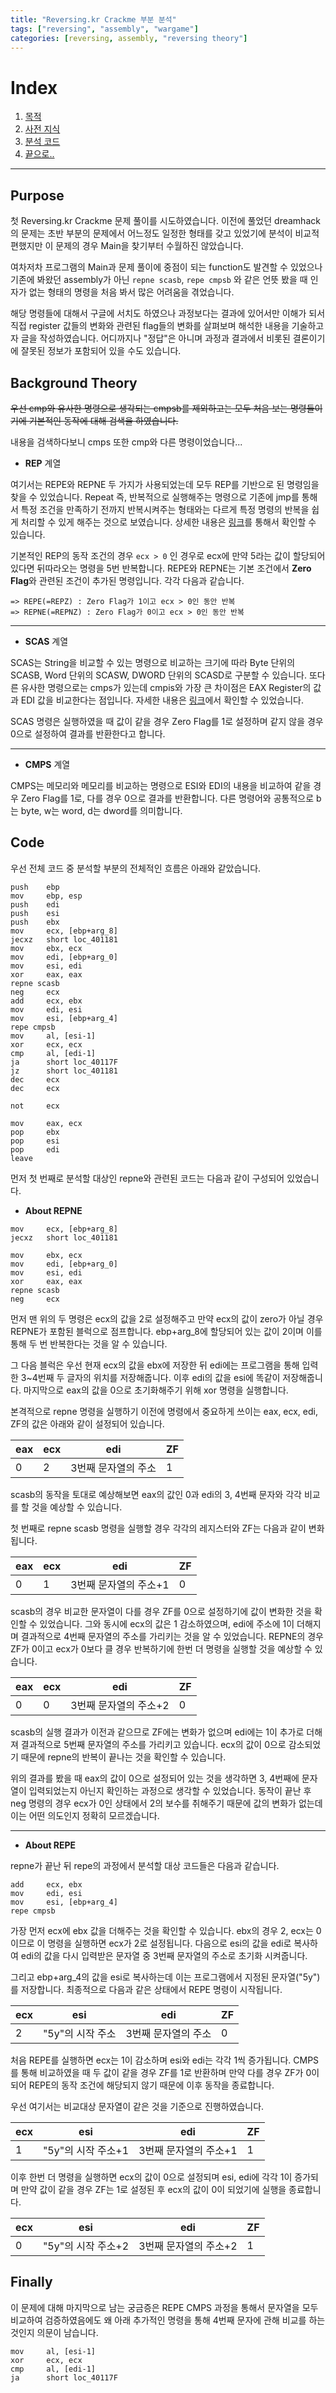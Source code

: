 ```yaml
---
title: "Reversing.kr Crackme 부분 분석"
tags: ["reversing", "assembly", "wargame"]
categories: [reversing, assembly, "reversing theory"]
---
```


# Index

1. [목적](#purpose)
2. [사전 지식](#background-theory)
3. [분석 코드](#code)
4. [끝으로..](#finally)

* * *

## Purpose

첫 Reversing.kr Crackme 문제 풀이를 시도하였습니다. 이전에 풀었던 dreamhack의 문제는 초반 부분의 문제에서 어느정도 일정한 형태를 갖고 있었기에 분석이 비교적 편했지만 이 문제의 경우 Main을 찾기부터 수월하진 않았습니다.

여차저차 프로그램의 Main과 문제 풀이에 중점이 되는 function도 발견할 수 있었으나 기존에 봐왔던 assembly가 아닌 `repne scasb`, `repe cmpsb` 와 같은 언뜻 봤을 때 인자가 없는 형태의 명령을 처음 봐서 많은 어려움을 겪었습니다.

해당 명령들에 대해서 구글에 서치도 하였으나 과정보다는 결과에 있어서만 이해가 되서 직접 register 값들의 변화와 관련된 flag들의 변화를 살펴보며 해석한 내용을 기술하고자 글을 작성하였습니다. 어디까지나 "정답"은 아니며 과정과 결과에서 비롯된 결론이기에 잘못된 정보가 포함되어 있을 수도 있습니다.

## Background Theory

~~우선 cmp와 유사한 명령으로 생각되는 cmpsb를 제외하고는 모두 처음 보는 명령들이기에 기본적인 동작에 대해 검색을 하였습니다.~~

내용을 검색하다보니 cmps 또한 cmp와 다른 명령이었습니다...

- **REP** 계열

여기서는 REPE와 REPNE 두 가지가 사용되었는데 모두 REP를 기반으로 된 명령임을 찾을 수 있었습니다. Repeat 즉, 반복적으로 실행해주는 명령으로 기존에 jmp를 통해서 특정 조건을 만족하기 전까지 반복시켜주는 형태와는 다르게 특정 명령의 반복을 쉽게 처리할 수 있게 해주는 것으로 보였습니다. 상세한 내용은 [링크](https://docs.oracle.com/cd/E19455-01/806-3773/instructionset-64/index.html)를 통해서 확인할 수 있습니다.

기본적인 REP의 동작 조건의 경우 `ecx > 0` 인 경우로 ecx에 만약 5라는 값이 할당되어 있다면 뒤따라오는 명령을 5번 반복합니다. REPE와 REPNE는 기본 조건에서 **Zero Flag**와 관련된 조건이 추가된 명령입니다. 각각 다음과 같습니다.

```
=> REPE(=REPZ) : Zero Flag가 1이고 ecx > 0인 동안 반복
=> REPNE(=REPNZ) : Zero Flag가 0이고 ecx > 0인 동안 반복
```

* * *

- **SCAS** 계열

SCAS는 String을 비교할 수 있는 명령으로 비교하는 크기에 따라 Byte 단위의 SCASB, Word 단위의 SCASW, DWORD 단위의 SCASD로 구분할 수 있습니다. 또다른 유사한 명령으로는  cmps가 있는데  cmpis와 가장 큰 차이점은 EAX Register의 값과 EDI 값을 비교한다는 점입니다. 자세한 내용은 [링크](https://m.blog.naver.com/PostView.nhn?blogId=heobk1&logNo=221407406445&proxyReferer=https:%2F%2Fwww.google.com%2F)에서 확인할 수 있었습니다.

SCAS 명령은 실행하였을 때 값이 같을 경우 Zero Flag를 1로 설정하며 같지 않을 경우 0으로 설정하여 결과를 반환한다고 합니다.

* * *

- **CMPS** 계열

CMPS는 메모리와 메모리를 비교하는 명령으로 ESI와 EDI의 내용을 비교하여 같을 경우 Zero Flag를 1로, 다를 경우 0으로 결과를 반환합니다. 다른 명령어와 공통적으로 b는 byte, w는 word, d는 dword를 의미합니다.

## Code

우선 전체 코드 중 분석할 부분의 전체적인 흐름은 아래와 같았습니다.

```
push    ebp
mov     ebp, esp
push    edi
push    esi
push    ebx
mov     ecx, [ebp+arg_8]
jecxz   short loc_401181
mov     ebx, ecx
mov     edi, [ebp+arg_0]
mov     esi, edi
xor     eax, eax
repne scasb
neg     ecx
add     ecx, ebx
mov     edi, esi
mov     esi, [ebp+arg_4]
repe cmpsb
mov     al, [esi-1]
xor     ecx, ecx
cmp     al, [edi-1]
ja      short loc_40117F
jz      short loc_401181
dec     ecx
dec     ecx

not     ecx

mov     eax, ecx
pop     ebx
pop     esi
pop     edi
leave
```

먼저 첫 번째로 분석할 대상인 repne와 관련된 코드는 다음과 같이 구성되어 있었습니다.

- **About REPNE**

```
mov     ecx, [ebp+arg_8]
jecxz   short loc_401181

mov     ebx, ecx 
mov     edi, [ebp+arg_0]
mov     esi, edi 
xor     eax, eax 
repne scasb
neg     ecx
```

먼저 맨 위의 두 명령은 ecx의 값을 2로 설정해주고 만약 ecx의 값이 zero가 아닐 경우 REPNE가 포함된 블럭으로 점프합니다. ebp+arg\_8에 할당되어 있는 값이 2이며 이를 통해 두 번 반복한다는 것을 알 수 있습니다.

그 다음 블럭은 우선 현재 ecx의 값을 ebx에 저장한 뒤 edi에는 프로그램을 통해 입력한 3~4번째 두 글자의 위치를 저장해줍니다. 이후 edi의 값을 esi에 똑같이 저장해줍니다. 마지막으로 eax의 값을 0으로 초기화해주기 위해 xor 명령을 실행합니다.

본격적으로 repne 명령을 실행하기 이전에 명령에서 중요하게 쓰이는 eax, ecx, edi,  ZF의 값은 아래와 같이 설정되어 있습니다.

| **eax** | **ecx** | **edi**             | **ZF** |
| ------- | ------- | ------------------- | ------ |
| 0 | 2 | 3번째 문자열의 주소 | 1 |

scasb의 동작을 토대로 예상해보면 eax의 값인 0과 edi의 3, 4번째 문자와 각각 비교를 할 것을 예상할 수 있습니다.

첫 번째로 repne scasb 명령을 실행할 경우 각각의 레지스터와 ZF는 다음과 같이 변화됩니다.

| **eax** | **ecx** | **edi** | **ZF** |
| ------- | ------- | --------------------- | ------ |
| 0 | 1 | 3번째 문자열의 주소+1 | 0 |

scasb의 경우 비교한 문자열이 다를 경우 ZF를 0으로 설정하기에 값이 변화한 것을 확인할 수 있었습니다. 그와 동시에 ecx의 값은 1 감소하였으며, edi에 주소에 1이 더해지며 결과적으로 4번째 문자열의 주소를 가리키는 것을 알 수 있었습니다. REPNE의 경우 ZF가 0이고 ecx가 0보다 클 경우 반복하기에 한번 더 명령을 실행할 것을 예상할 수 있습니다.

| **eax** | **ecx** | **edi** | **ZF** |
| ------- | ------- | --------------------- | ------ |
| 0 | 0 | 3번째 문자열의 주소+2 | 0 |

scasb의 실행 결과가 이전과 같으므로 ZF에는 변화가 없으며 edi에는 1이 추가로 더해져 결과적으로 5번째 문자열의 주소를 가리키고 있습니다. ecx의 값이 0으로 감소되었기 때문에 repne의 반복이 끝나는 것을 확인할 수 있습니다.

위의 결과를 봤을 때 eax의 값이 0으로 설정되어 있는 것을 생각하면 3, 4번째에 문자열이 입력되었는지 아닌지 확인하는 과정으로 생각할 수 있었습니다. 동작이 끝난 후 neg 명령의 경우 ecx가 0인 상태에서 2의 보수를 취해주기 때문에 값의 변화가 없는데 이는 어떤 의도인지 정확히 모르겠습니다.

* * *

- **About REPE**

repne가 끝난 뒤 repe의 과정에서 분석할 대상 코드들은 다음과 같습니다.

```
add     ecx, ebx
mov     edi, esi
mov     esi, [ebp+arg_4]
repe cmpsb
```

가장 먼저 ecx에 ebx 값을 더해주는 것을 확인할 수 있습니다. ebx의 경우 2, ecx는 0이므로 이 명령을 실행하면 ecx가 2로 설정됩니다. 다음으로 esi의 값을 edi로 복사하여 edi의 값을 다시 입력받은 문자열 중 3번째 문자열의 주소로 초기화 시켜줍니다.

그리고 ebp+arg\_4의 값을 esi로 복사하는데 이는 프로그램에서 지정된 문자열("5y")를 저장합니다. 최종적으로 다음과 같은 상태에서 REPE 명령이 시작됩니다.

| **ecx** | **esi** | **edi** | **ZF** |
| ------- | ------- | ------- | ------ |
| 2 | "5y"의 시작 주소 | 3번째 문자열의 주소 | 0 |

처음 REPE를 실행하면 ecx는 1이 감소하며 esi와 edi는 각각 1씩 증가됩니다. CMPS를 통해 비교하였을 때 두 값이 같을 경우 ZF를 1로 반환하며 만약 다를 경우 ZF가 0이 되어 REPE의 동작 조건에 해당되지 않기 때문에 이후 동작을 종료합니다.

우선 여기서는 비교대상 문자열이 같은 것을 기준으로 진행하였습니다.

| **ecx** | **esi** | **edi** | **ZF** |
| ------- | ------- | ------- | ------ |
| 1 | "5y"의 시작 주소+1 | 3번째 문자열의 주소+1 | 1 |

이후 한번 더 명령을 실행하면 ecx의 값이 0으로 설정되며 esi, edi에 각각 1이 증가되며 만약 값이 같을 경우 ZF는 1로 설정된 후 ecx의 값이 0이 되었기에 실행을 종료합니다.

| **ecx** | **esi** | **edi** | **ZF** |
| ------- | ------- | ------- | ------ |
| 0 | "5y"의 시작 주소+2 | 3번째 문자열의 주소+2 | 1 |

## Finally

이 문제에 대해 마지막으로 남는 궁금증은 REPE CMPS 과정을 통해서 문자열을 모두 비교하여 검증하였음에도 왜 아래 추가적인 명령을 통해 4번째 문자에 관해 비교를 하는 것인지 의문이 남습니다.

```
mov     al, [esi-1]
xor     ecx, ecx 
cmp     al, [edi-1]
ja      short loc_40117F
```
